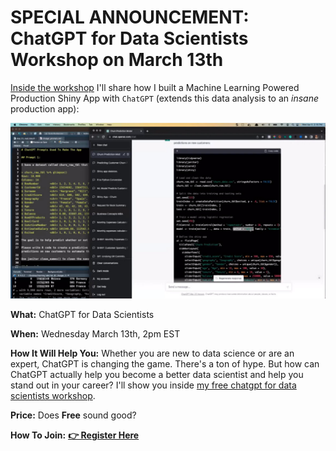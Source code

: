 
<!--
# SPECIAL ANNOUNCEMENT: How To Become A <u>6-Figure Business Scientist</u> (Even In A Recession) on August 30th

![Business Scientist](/assets/business-science-cube-2.jpg)

**What:** How To Become A 6-Figure Business Scientist (Even In A Recession)

**When:** Wednesday August 30th, 2pm EST

**How It Will Help You:** Data science in 2023 has changed. *The 10+ person data science team is out.* And the one-person Business Scientist is in. I'll show you how to become a 1-person data science team inside [my LIVE 6-figure business scientist masterclass](https://learn.business-science.io/registration-2-page?el=website). 

**Price:** Does **Free** sound good?

**How To Join:** [**👉 Register Here**](https://learn.business-science.io/registration-2-page?el=website)
-->

# SPECIAL ANNOUNCEMENT: ChatGPT for Data Scientists Workshop on March 13th

[Inside the workshop](https://learn.business-science.io/registration-chatgpt-2?el=website) I'll share how I built a Machine Learning Powered Production Shiny App with `ChatGPT` (extends this data analysis to an *insane* production app):

![ChatGPT for Data Scientists](/assets/lab_82_chatgpt_rcode.jpg)

**What:** ChatGPT for Data Scientists

**When:** Wednesday March 13th, 2pm EST

**How It Will Help You:** Whether you are new to data science or are an expert, ChatGPT is changing the game. There's a ton of hype. But how can ChatGPT actually help you become a better data scientist and help you stand out in your career? I'll show you inside [my free chatgpt for data scientists workshop](https://learn.business-science.io/registration-chatgpt-2?el=website). 

**Price:** Does **Free** sound good?

**How To Join:** [**👉 Register Here**](https://learn.business-science.io/registration-chatgpt-2?el=website)

